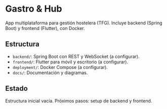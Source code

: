 # Gastro & Hub
App multiplataforma para gestión hostelera (TFG). Incluye backend (Spring Boot) y frontend (Flutter), con Docker.

## Estructura
- `backend/`: Spring Boot con REST y WebSocket (a configurar).
- `frontend/`: Flutter para móvil y escritorio (a configurar).
- `deployment/`: Docker Compose (a configurar).
- `docs/`: Documentación y diagramas.

## Estado
Estructura inicial vacía. Próximos pasos: setup de backend y frontend.
